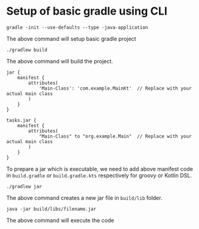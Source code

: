 # Setup of basic gradle using CLI
```agsl
gradle -init --use-defaults --type -java-application 
```
The above command will setup basic gradle project

```agsl
./gradlew build
```
The above command will build the project.
```agsl
jar {
    manifest {
        attributes(
            'Main-Class': 'com.example.MainKt'  // Replace with your actual main class
        )
    }
}
```
```agsl
tasks.jar {
    manifest {
        attributes(
            "Main-Class" to "org.example.Main"  // Replace with your actual main class
        )
    }
}
```
To prepare a jar which is executable, we need to add above manifest code in `build.gradle` or `build.gradle.kts` respectively for groovy or Kotlin DSL.

```agsl
./gradlew jar
```
The above command creates a new jar file in `build/lib` folder.

```agsl
java -jar build/libs/filename.jar
```
The above command will execute the code

